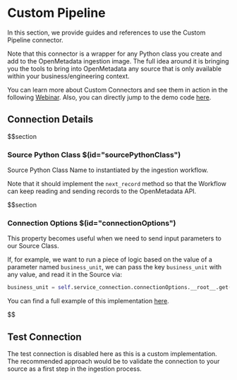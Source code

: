 # Custom Pipeline

In this section, we provide guides and references to use the Custom Pipeline connector.

Note that this connector is a wrapper for any Python class you create and add to the OpenMetadata ingestion image. The full idea around it is bringing you the tools to bring into OpenMetadata any source that is only available within your business/engineering context.

You can learn more about Custom Connectors and see them in action in the following <a href="https://www.youtube.com/watch?v=fDUj30Ub9VE&ab_channel=OpenMetadata" target="_blank">Webinar</a>. Also, you can directly jump to the demo code <a href="https://github.com/open-metadata/openmetadata-demo/tree/main/custom-connector" target="_blank">here</a>.

## Connection Details

$$section
### Source Python Class $(id="sourcePythonClass")

Source Python Class Name to instantiated by the ingestion workflow.

Note that it should implement the `next_record` method so that the Workflow can keep reading and sending records to the OpenMetadata API.

$$section
### Connection Options $(id="connectionOptions")

This property becomes useful when we need to send input parameters to our Source Class.

If, for example, we want to run a piece of logic based on the value of a parameter named `business_unit`, we can pass the key `business_unit` with any value, and read it in the Source via:

```python
business_unit = self.service_connection.connectionOptions.__root__.get("business_unit")
```

You can find a full example of this implementation <a href="https://github.com/open-metadata/openmetadata-demo/blob/main/custom-connector/connector/my_csv_connector.py#L91" target="_blank">here</a>.

$$

## Test Connection

The test connection is disabled here as this is a custom implementation. The recommended approach would be to validate the connection to your source as a first step in the ingestion process.
